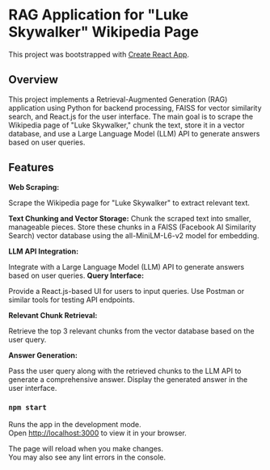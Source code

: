 # RAG Application for "Luke Skywalker" Wikipedia Page

This project was bootstrapped with [Create React App](https://github.com/facebook/create-react-app).

## Overview

This project implements a Retrieval-Augmented Generation (RAG) application using Python for backend processing, FAISS for vector similarity search, and React.js for the user interface. The main goal is to scrape the Wikipedia page of "Luke Skywalker," chunk the text, store it in a vector database, and use a Large Language Model (LLM) API to generate answers based on user queries.



## Features

**Web Scraping:**

Scrape the Wikipedia page for "Luke Skywalker" to extract relevant text.

**Text Chunking and Vector Storage:**
Chunk the scraped text into smaller, manageable pieces.
Store these chunks in a FAISS (Facebook AI Similarity Search) vector database using the all-MiniLM-L6-v2 model for embedding.

**LLM API Integration:**

Integrate with a Large Language Model (LLM) API to generate answers based on user queries.
**Query Interface:**

Provide a React.js-based UI for users to input queries.
Use Postman or similar tools for testing API endpoints.

**Relevant Chunk Retrieval:**

Retrieve the top 3 relevant chunks from the vector database based on the user query.

**Answer Generation:**

Pass the user query along with the retrieved chunks to the LLM API to generate a comprehensive answer.
Display the generated answer in the user interface.

### `npm start`

Runs the app in the development mode.\
Open [http://localhost:3000](http://localhost:3000) to view it in your browser.

The page will reload when you make changes.\
You may also see any lint errors in the console.

